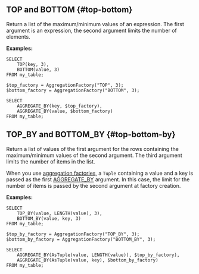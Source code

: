 ## TOP and BOTTOM {#top-bottom}

Return a list of the maximum/minimum values of an expression. The first argument is an expression, the second argument limits the number of elements.

**Examples:**

```yql
SELECT
    TOP(key, 3),
    BOTTOM(value, 3)
FROM my_table;
```

```yql
$top_factory = AggregationFactory("TOP", 3);
$bottom_factory = AggregationFactory("BOTTOM", 3);

SELECT
    AGGREGATE_BY(key, $top_factory),
    AGGREGATE_BY(value, $bottom_factory)
FROM my_table;
```

## TOP_BY and BOTTOM_BY {#top-bottom-by}

Return a list of values of the first argument for the rows containing the maximum/minimum values of the second argument. The third argument limits the number of items in the list.

When you use [aggregation factories](../../basic.md#aggregationfactory), a `Tuple` containing a value and a key is passed as the first [AGGREGATE_BY](#aggregateby) argument. In this case, the limit for the number of items is passed by the second argument at factory creation.

**Examples:**

```yql
SELECT
    TOP_BY(value, LENGTH(value), 3),
    BOTTOM_BY(value, key, 3)
FROM my_table;
```

```yql
$top_by_factory = AggregationFactory("TOP_BY", 3);
$bottom_by_factory = AggregationFactory("BOTTOM_BY", 3);

SELECT
    AGGREGATE_BY(AsTuple(value, LENGTH(value)), $top_by_factory),
    AGGREGATE_BY(AsTuple(value, key), $bottom_by_factory)
FROM my_table;
```

